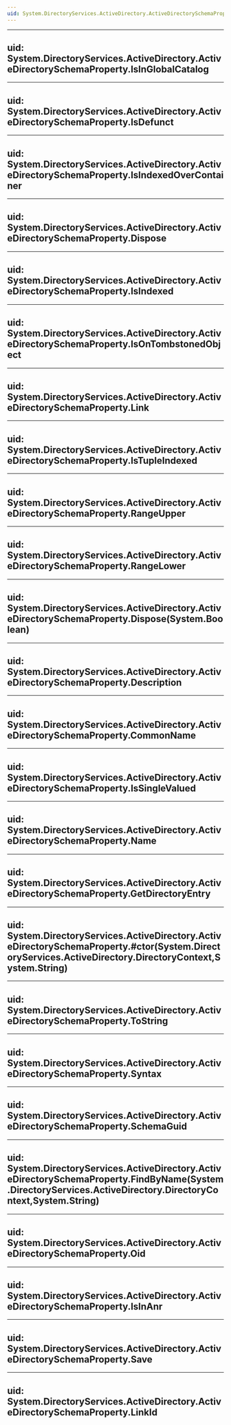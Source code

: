```yaml
---
uid: System.DirectoryServices.ActiveDirectory.ActiveDirectorySchemaProperty
---
```


---
uid: System.DirectoryServices.ActiveDirectory.ActiveDirectorySchemaProperty.IsInGlobalCatalog
---

---
uid: System.DirectoryServices.ActiveDirectory.ActiveDirectorySchemaProperty.IsDefunct
---

---
uid: System.DirectoryServices.ActiveDirectory.ActiveDirectorySchemaProperty.IsIndexedOverContainer
---

---
uid: System.DirectoryServices.ActiveDirectory.ActiveDirectorySchemaProperty.Dispose
---

---
uid: System.DirectoryServices.ActiveDirectory.ActiveDirectorySchemaProperty.IsIndexed
---

---
uid: System.DirectoryServices.ActiveDirectory.ActiveDirectorySchemaProperty.IsOnTombstonedObject
---

---
uid: System.DirectoryServices.ActiveDirectory.ActiveDirectorySchemaProperty.Link
---

---
uid: System.DirectoryServices.ActiveDirectory.ActiveDirectorySchemaProperty.IsTupleIndexed
---

---
uid: System.DirectoryServices.ActiveDirectory.ActiveDirectorySchemaProperty.RangeUpper
---

---
uid: System.DirectoryServices.ActiveDirectory.ActiveDirectorySchemaProperty.RangeLower
---

---
uid: System.DirectoryServices.ActiveDirectory.ActiveDirectorySchemaProperty.Dispose(System.Boolean)
---

---
uid: System.DirectoryServices.ActiveDirectory.ActiveDirectorySchemaProperty.Description
---

---
uid: System.DirectoryServices.ActiveDirectory.ActiveDirectorySchemaProperty.CommonName
---

---
uid: System.DirectoryServices.ActiveDirectory.ActiveDirectorySchemaProperty.IsSingleValued
---

---
uid: System.DirectoryServices.ActiveDirectory.ActiveDirectorySchemaProperty.Name
---

---
uid: System.DirectoryServices.ActiveDirectory.ActiveDirectorySchemaProperty.GetDirectoryEntry
---

---
uid: System.DirectoryServices.ActiveDirectory.ActiveDirectorySchemaProperty.#ctor(System.DirectoryServices.ActiveDirectory.DirectoryContext,System.String)
---

---
uid: System.DirectoryServices.ActiveDirectory.ActiveDirectorySchemaProperty.ToString
---

---
uid: System.DirectoryServices.ActiveDirectory.ActiveDirectorySchemaProperty.Syntax
---

---
uid: System.DirectoryServices.ActiveDirectory.ActiveDirectorySchemaProperty.SchemaGuid
---

---
uid: System.DirectoryServices.ActiveDirectory.ActiveDirectorySchemaProperty.FindByName(System.DirectoryServices.ActiveDirectory.DirectoryContext,System.String)
---

---
uid: System.DirectoryServices.ActiveDirectory.ActiveDirectorySchemaProperty.Oid
---

---
uid: System.DirectoryServices.ActiveDirectory.ActiveDirectorySchemaProperty.IsInAnr
---

---
uid: System.DirectoryServices.ActiveDirectory.ActiveDirectorySchemaProperty.Save
---

---
uid: System.DirectoryServices.ActiveDirectory.ActiveDirectorySchemaProperty.LinkId
---
